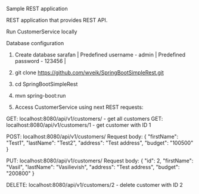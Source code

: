 Sample REST application

REST application that provides REST API.

Run CustomerService locally

Database configuration

1. Create database sarafan |
Predefined username - admin |
Predefined password - 123456 |

2. git clone https://github.com/wveik/SpringBootSimpleRest.git
3. cd SpringBootSimpleRest
4. mvn spring-boot:run

5. Access CustomerService using next REST requests:

GET: localhost:8080/api/v1/customers/ - get all customers
GET: localhost:8080/api/v1/customers/1 - get customer with ID 1

POST: localhost:8080/api/v1/customers/
Request body:
{
	"firstName": "Test1",
	"lastName": "Test2",
	"address": "Test address",
	"budget": "100500"
}

PUT: localhost:8080/api/v1/customers/
Request body:
{
    "id": 2,
	"firstName": "Vasil",
	"lastName": "Vasilievish",
	"address": "Test address",
	"budget": "200800"
}


DELETE: localhost:8080/api/v1/customers/2 - delete customer with ID 2